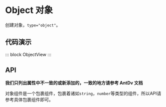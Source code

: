 # Object 对象

创建对象，`type="object"`。

## 代码演示

::: block
ObjectView
:::

## API

**我们只列出属性中不一致的或新添加的，一致的地方请参考 AntDv 文档**

对象组件是一个包裹组件，包裹着诸如`string`，`number`等类型的组件，所以API请参考具体包裹组件即可。
